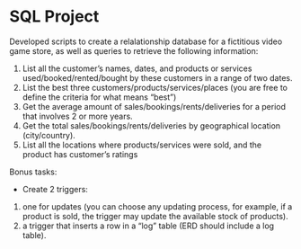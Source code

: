 # SQL Project

Developed scripts to create a relalationship database for a fictitious video game store, as well as queries to retrieve the following information:
1. List all the customer’s names, dates, and products or services used/booked/rented/bought by 
these customers in a range of two dates.
2. List the best three customers/products/services/places (you are free to define the criteria for 
what means “best”)
3. Get the average amount of sales/bookings/rents/deliveries for a period that involves 2 or more 
years.
4. Get the total sales/bookings/rents/deliveries by geographical location (city/country).
5. List all the locations where products/services were sold, and the product has customer’s ratings

Bonus tasks:
- Create 2 triggers:
1. one for updates (you can choose any updating process, for example, if a product is sold, the trigger may update the available stock of products). 
2. a trigger that inserts a row in a “log” table (ERD should include a log table).


